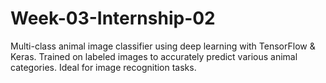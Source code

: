 # Week-03-Internship-02
Multi-class animal image classifier using deep learning with TensorFlow &amp; Keras. Trained on labeled images to accurately predict various animal categories. Ideal for image recognition tasks.
